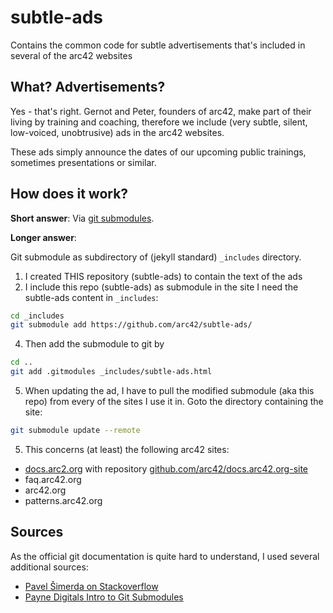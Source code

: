 # subtle-ads
Contains the common code for subtle advertisements that's included in several of the arc42 websites

## What? Advertisements?
Yes - that's right. Gernot and Peter, founders of arc42, make part of their living by training and coaching,
therefore we include (very subtle, silent, low-voiced, unobtrusive) ads in the arc42 websites.

These ads simply announce the dates of our upcoming public trainings, sometimes presentations or similar.

## How does it work?

**Short answer**: Via [git submodules](https://git-scm.com/docs/git-submodule).

**Longer answer**:

Git submodule as subdirectory of (jekyll standard) `_includes` directory.

1. I created THIS repository (subtle-ads) to contain the text of the ads
2. I include this repo (subtle-ads) as submodule in the site
I need the subtle-ads content in `_includes`:
``` bash
cd _includes
git submodule add https://github.com/arc42/subtle-ads/
```

4. Then add the submodule to git by
```bash
cd ..
git add .gitmodules _includes/subtle-ads.html
```

5. When updating the ad, I have to pull
the modified submodule (aka this repo) from
every of the sites I use it in. Goto the directory containing the site:
```bash
git submodule update --remote
```

5. This concerns (at least) the following arc42 sites:
  * [docs.arc2.org](http://docs.arc42.org) with repository [github.com/arc42/docs.arc42.org-site](https://github.com/arc42/docs.arc42.org-site)
  * faq.arc42.org
  * arc42.org
  * patterns.arc42.org



## Sources
As the official git documentation is quite hard to understand, I used several additional sources:

* [Pavel Šimerda on Stackoverflow](https://stackoverflow.com/questions/15844542/git-symlink-reference-to-a-file-in-an-external-repository/27770463#27770463)
* [Payne Digitals Intro to Git Submodules](http://paynedigital.com/articles/2011/10/introduction-to-git-submodules)
